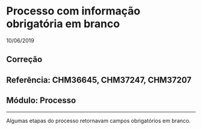 # Processo com informação obrigatória em branco
10/06/2019
## Correção
## Referência: CHM36645, CHM37247, CHM37207
## Módulo: Processo
***

Algumas etapas do processo retornavam campos obrigatórios em branco.